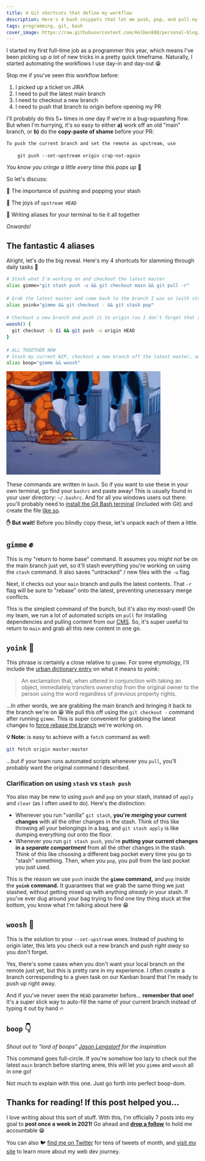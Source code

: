 ```yaml
---
title: 4 Git shortcuts that define my workflow
description: Here's 4 bash snippets that let me push, pop, and pull my way to victory as a web dev!
tags: programming, git, bash
cover_image: https://raw.githubusercontent.com/Holben888/personal-blog/main/4-git-shortcuts-that-define-my-workflow/thumbnail.png
---
```


I started my first full-time job as a programmer this year, which means I've been picking up _a lot_ of new tricks in a pretty quick timeframe. Naturally, I started automating the workflows I use day-in and day-out 😁

Stop me if you've seen this workflow before:

1. I picked up a ticket on JIRA
2. I need to pull the latest main branch
3. I need to checkout a new branch
4. I need to push that branch to origin before opening my PR

I'll probably do this 5+ times in one day if we're in a bug-squashing flow. But when I'm hurrying, it's so easy to either **a)** work off an old "main" branch, or **b)** do the **copy-paste of shame** before your PR:

```
To push the current branch and set the remote as upstream, use

    git push --set-upstream origin crap-not-again
```

_You know you cringe a little every time this pops up_ 😬

So let's discuss:

🍾 The importance of pushing and popping your stash

🙈 The joys of `upstream HEAD`

🧶 Writing aliases for your terminal to tie it all together

_Onwards!_

## The fantastic 4 aliases

Alright, let's do the big reveal. Here's my 4 shortcuts for slamming through daily tasks 💪

```bash
# Stash what I'm working on and checkout the latest master
alias gimme="git stash push -u && git checkout main && git pull -r"

# Grab the latest master and come back to the branch I was on (with stashing!)
alias yoink="gimme && git checkout - && git stash pop"

# Checkout a new branch and push it to origin (so I don't forget that set-upstream)
woosh() {
  git checkout -b $1 && git push -u origin HEAD
}

# ALL TOGETHER NOW
# Stash my current WIP, checkout a new branch off the latest master, and push it to origin
alias boop="gimme && woosh"
```

![1-fantastic-4-snippets](https://raw.githubusercontent.com/Holben888/personal-blog/main/get-s***-done-2020/1-fantastic-4-snippets.gif)

These commands are written in `bash`. So if you want to use these in your own terminal, go find your `bashrc` and paste away! This is usually found in your user directory: `~/.bashrc`. And for all you windows users out there: you'll probably need to [install the Git Bash terminal](https://git-scm.com/downloads) (included with Git) and create the file [like so](https://stackoverflow.com/questions/6883760/git-for-windows-bashrc-or-equivalent-configuration-files-for-git-bash-shell).

**✋ But wait!** Before you blindly copy these, let's unpack each of them a little.

## `gimme` ✊

This is my "return to home base" command. It assumes you might _not_ be on the main branch just yet, so it'll stash everything you're working on using the `stash` command. It also saves "untracked" / new files with the `-u` flag.

Next, it checks out your `main` branch and pulls the latest contents. That `-r` flag will be sure to "rebase" onto the latest, preventing unecessary merge conflicts.

This is the simplest command of the bunch, but it's also my most-used! On my team, we run a lot of automated scripts on `pull` for installing dependencies and pulling content from our [CMS](https://www.optimizely.com/optimization-glossary/content-management-system/). So, it's super useful to return to `main` and grab all this new content in one go.

## `yoink` 🎣

This phrase is certainly a close relative to `gimme`. For some etymology, I'll include the [urban dictionary entry](https://www.urbandictionary.com/define.php?term=Yoink) on what it means to _yoink:_

> An exclamation that, when uttered in conjunction with taking an object, immediately transfers ownership from the original owner to the person using the word regardless of previous property rights.

...In other words, we are grabbing the main branch and bringing it back to the branch we're on 😁 We pull this off using the `git checkout -` command after running `gimme`. This is super convenient for grabbing the latest changes to [force rebase the branch](https://egghead.io/lessons/git-push-a-rebased-local-branch-by-using-force-with-lease) we're working on.

**💡 Note:** is easy to achieve with a `fetch` command as well:

```bash
git fetch origin master:master
```

...but if your team runs automated scripts whenever you `pull`, you'll probably want the original command I described.

### Clarification on using `stash` vs `stash push`

You also may be new to using `push` and `pop` on your stash, instead of `apply` and `clear` (as I often used to do). Here's the distinction:

- Whenever you run "vanilla" `git stash`, **you're _merging_ your current changes** with all the other changes in the stash. Think of this like throwing all your belongings in a bag, and `git stash apply` is like dumping everything out onto the floor.
- Whenever you run `git stash push`, you're **putting your current changes in a _separate compartment_** from all the other changes in the stash. Think of this like choosing a different bag pocket every time you go to "stash" something. Then, when you `pop`, you pull from the last pocket you just used.

This is the reason we use `push` inside the **`gimme` command,** and `pop` inside the **`yoink` command.** It guarantees that we grab the same thing we just stashed, without getting mixed up with anything _already in_ your stash. If you've ever dug around your bag trying to find one tiny thing stuck at the bottom, you know what I'm talking about here 😁

## `woosh` 💨

This is the solution to your `--set-upstream` woes. Instead of pushing to origin later, this lets you check out a new branch and push _right away_ so you don't forget.

Yes, there's some cases when you don't want your local branch on the remote just yet, but this is pretty rare in my experience. I often create a branch corresponding to a given task on our Kanban board that I'm ready to push up right away.

And if you've never seen the `HEAD` parameter before... **remember that one!** It's a super slick way to auto-fill the name of your current branch instead of typing it out by hand 🔥

## `boop` 👇

_Shout out to "lord of boops" [Jason Lengstorf](https://www.jason.af) for the inspiration_

This command goes full-circle. If you're somehow too lazy to check out the latest `main` branch before starting anew, this will let you `gimme` and `woosh` all in one go!

Not much to explain with this one. Just go forth into perfect boop-dom.

## Thanks for reading! If this post helped you...

I love writing about this sort of stuff. With this, I'm officially 7 posts into my goal to **post once a week in 2021!** Go ahead and [**drop a follow**](https://dev.to/bholmesdev) to hold me accountable 😁

You can also 🐦 [find me on Twitter](https://twitter.com/BHolmesDev) for tens of tweets of month, and [visit my site](https://bholmes.dev) to learn more about my web dev journey.

